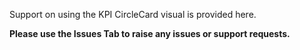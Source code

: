 Support on using the KPI CircleCard visual is provided here. 

**Please use the Issues Tab to raise any issues or support requests.**
